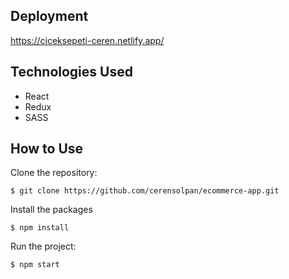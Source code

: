 ## Deployment
https://ciceksepeti-ceren.netlify.app/
## Technologies Used

- React
- Redux
- SASS

## How to Use

Clone the repository:

    $ git clone https://github.com/cerensolpan/ecommerce-app.git

Install the packages

    $ npm install

Run the project:

    $ npm start
